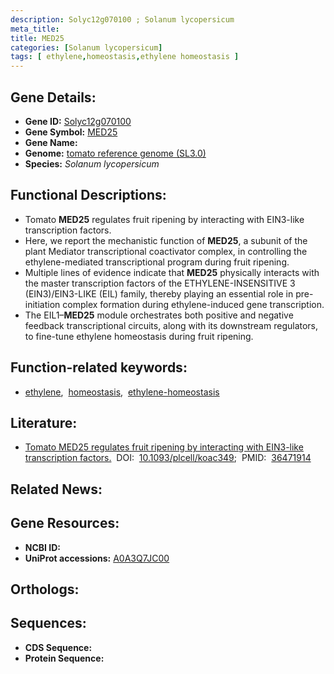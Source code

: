 ```yaml
---
description: Solyc12g070100 ; Solanum lycopersicum
meta_title:
title: MED25
categories: [Solanum lycopersicum]
tags: [ ethylene,homeostasis,ethylene homeostasis ]
---
```


## Gene Details:
- **Gene ID:** [Solyc12g070100]()
- **Gene Symbol:** <u>MED25</u>
- **Gene Name:** 
- **Genome:** [tomato reference genome (SL3.0)]()
- **Species:** *Solanum lycopersicum*

## Functional Descriptions:
   - Tomato **MED25** regulates fruit ripening by interacting with EIN3-like transcription factors.
   - Here, we report the mechanistic function of **MED25**, a subunit of the plant Mediator transcriptional coactivator complex, in controlling the ethylene-mediated transcriptional program during fruit ripening.
   - Multiple lines of evidence indicate that **MED25** physically interacts with the master transcription factors of the ETHYLENE-INSENSITIVE 3 (EIN3)/EIN3-LIKE (EIL) family, thereby playing an essential role in pre-initiation complex formation during ethylene-induced gene transcription.
   - The EIL1–**MED25** module orchestrates both positive and negative feedback transcriptional circuits, along with its downstream regulators, to fine-tune ethylene homeostasis during fruit ripening.

## Function-related keywords:
   - [ethylene](/tags/ethylene/),&nbsp;&nbsp;[homeostasis](/tags/homeostasis/),&nbsp;&nbsp;[ethylene-homeostasis](/tags/ethylene-homeostasis/)

## Literature:
   - [Tomato MED25 regulates fruit ripening by interacting with EIN3-like transcription factors.](https://doi.org/10.1093/plcell/koac349)&nbsp;&nbsp;DOI:&nbsp;&nbsp;[10.1093/plcell/koac349](https://doi.org/10.1093/plcell/koac349);&nbsp;&nbsp;PMID:&nbsp;&nbsp;[36471914](https://pubmed.ncbi.nlm.nih.gov/36471914/)

## Related News:

## Gene Resources:
- **NCBI ID:**  [](https://www.ncbi.nlm.nih.gov/gene/?term=)
- **UniProt accessions:**  [A0A3Q7JC00](https://www.uniprot.org/uniprotkb/A0A3Q7JC00/entry)

## Orthologs:

## Sequences:
- **CDS Sequence:**
- **Protein Sequence:**
